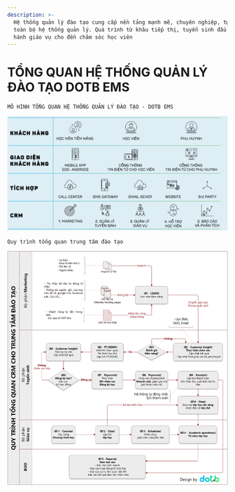 ```yaml
---
description: >-
  Hệ thống quản lý đào tạo cung cấp nền tảng mạnh mẽ, chuyên nghiệp, tự động hóa
  toàn bộ hệ thống quản lý. Quá trình từ khâu tiếp thị, tuyển sinh đầu vào, vận
  hành giáo vụ cho đến chăm sóc học viên
---
```


# TỔNG QUAN HỆ THỐNG QUẢN LÝ ĐÀO TẠO DOTB EMS

```text
MÔ HÌNH TỔNG QUAN HỆ THỐNG QUẢN LÝ ĐÀO TẠO - DOTB EMS
```

![](.gitbook/assets/capture.PNG)



```text
Quy trình tổng quan trung tâm đào tạo
```

![](.gitbook/assets/tongquan.png)



